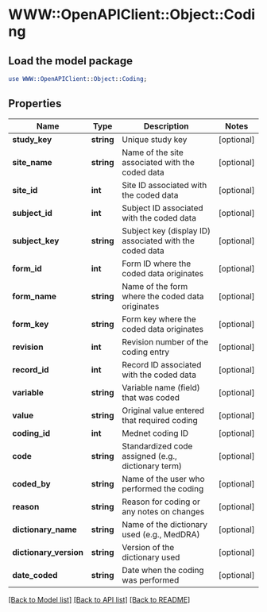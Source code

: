 # WWW::OpenAPIClient::Object::Coding

## Load the model package
```perl
use WWW::OpenAPIClient::Object::Coding;
```

## Properties
Name | Type | Description | Notes
------------ | ------------- | ------------- | -------------
**study_key** | **string** | Unique study key | [optional] 
**site_name** | **string** | Name of the site associated with the coded data | [optional] 
**site_id** | **int** | Site ID associated with the coded data | [optional] 
**subject_id** | **int** | Subject ID associated with the coded data | [optional] 
**subject_key** | **string** | Subject key (display ID) associated with the coded data | [optional] 
**form_id** | **int** | Form ID where the coded data originates | [optional] 
**form_name** | **string** | Name of the form where the coded data originates | [optional] 
**form_key** | **string** | Form key where the coded data originates | [optional] 
**revision** | **int** | Revision number of the coding entry | [optional] 
**record_id** | **int** | Record ID associated with the coded data | [optional] 
**variable** | **string** | Variable name (field) that was coded | [optional] 
**value** | **string** | Original value entered that required coding | [optional] 
**coding_id** | **int** | Mednet coding ID | [optional] 
**code** | **string** | Standardized code assigned (e.g., dictionary term) | [optional] 
**coded_by** | **string** | Name of the user who performed the coding | [optional] 
**reason** | **string** | Reason for coding or any notes on changes | [optional] 
**dictionary_name** | **string** | Name of the dictionary used (e.g., MedDRA) | [optional] 
**dictionary_version** | **string** | Version of the dictionary used | [optional] 
**date_coded** | **string** | Date when the coding was performed | [optional] 

[[Back to Model list]](../README.md#documentation-for-models) [[Back to API list]](../README.md#documentation-for-api-endpoints) [[Back to README]](../README.md)


